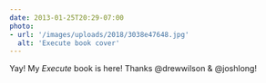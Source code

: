 ```yaml
---
date: 2013-01-25T20:29-07:00
photo:
- url: '/images/uploads/2018/3038e47648.jpg'
  alt: 'Execute book cover'
---
```

Yay! My _Execute_ book is here! Thanks @drewwilson & @joshlong!
